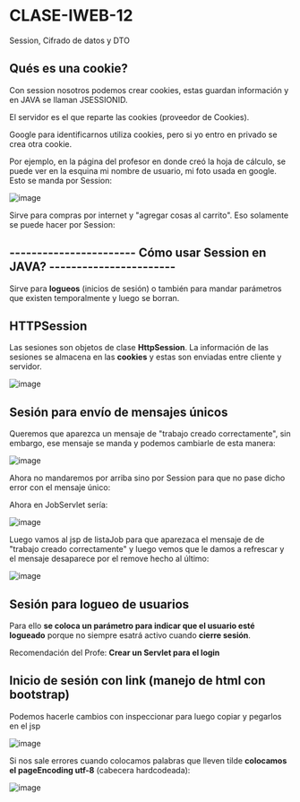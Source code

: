 # CLASE-IWEB-12
Session, Cifrado de datos y DTO


## Qués es una cookie?
Con session nosotros podemos crear cookies, estas guardan información y en JAVA se llaman JSESSIONID.

El servidor es el que reparte las cookies (proveedor de Cookies).

Google para identificarnos utiliza cookies, pero si yo entro en privado se crea otra cookie.

Por ejemplo, en la página del profesor en donde creó la hoja de cálculo, se puede ver en la esquina mi nombre de usuario, mi foto usada en google. Esto se manda por Session:

![image](https://github.com/SergioABS0813/CLASE-IWEB-12/assets/134556600/8ae730b7-1be8-45b0-8095-51d283179abd)

Sirve para compras por internet y "agregar cosas al carrito". Eso solamente se puede hacer por Session:

## ----------------------- Cómo usar Session en JAVA?  ----------------------- 

Sirve para **logueos** (inicios de sesión) o también para mandar parámetros que existen temporalmente y luego se borran.

## HTTPSession
Las sesiones son objetos de clase **HttpSession**. La información de las sesiones se almacena en las **cookies** y estas son enviadas entre cliente y servidor.

![image](https://github.com/SergioABS0813/CLASE-IWEB-12/assets/134556600/c0b47c3f-5168-4eb6-9142-58a91dc97481)

## Sesión para envío de mensajes únicos
Queremos que aparezca un mensaje de "trabajo creado correctamente", sin embargo, ese mensaje se manda y podemos cambiarle de esta manera:

![image](https://github.com/SergioABS0813/CLASE-IWEB-12/assets/134556600/4c6f7cff-538f-45de-9dbf-724072b2ded8)

Ahora no mandaremos por arriba sino por Session para que no pase dicho error con el mensaje único:

Ahora en JobServlet sería:

![image](https://github.com/SergioABS0813/CLASE-IWEB-12/assets/134556600/d01025f4-57ca-4233-ab66-925aff3f8568)

Luego vamos al jsp de listaJob para que aparezaca el mensaje de de "trabajo creado correctamente" y luego vemos que le damos a refrescar y el mensaje desaparece por el remove hecho al último:

![image](https://github.com/SergioABS0813/CLASE-IWEB-12/assets/134556600/e247e0b2-2ed9-415e-be6e-e2f95a500f69)

## Sesión para logueo de usuarios
Para ello **se coloca un parámetro para indicar que el usuario esté logueado** porque no siempre esatrá activo cuando **cierre sesión**.

Recomendación del Profe: **Crear un Servlet para el login**











## Inicio de sesión con link (manejo de html con bootstrap)
Podemos hacerle cambios con inspeccionar para luego copiar y pegarlos en el jsp

![image](https://github.com/SergioABS0813/CLASE-IWEB-12/assets/134556600/7fda852f-34d4-432f-bfb2-53429816865d)

Si nos sale errores cuando colocamos palabras que lleven tilde **colocamos el pageEncoding utf-8** (cabecera hardcodeada):

![image](https://github.com/SergioABS0813/CLASE-IWEB-12/assets/134556600/72d6ff20-a7ef-4f3e-b2ed-06c615adb84e)













